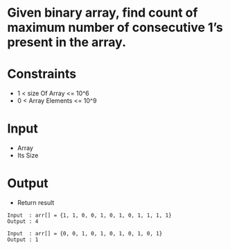 # Given binary array, find count of maximum number of consecutive 1’s present in the array.

# Constraints
-  1 < size Of Array <= 10^6
-  0 < Array Elements <= 10^9

# Input
- Array
- Its Size

# Output
- Return result

```
Input  : arr[] = {1, 1, 0, 0, 1, 0, 1, 0, 1, 1, 1, 1}
Output : 4

Input  : arr[] = {0, 0, 1, 0, 1, 0, 1, 0, 1, 0, 1}
Output : 1

```


